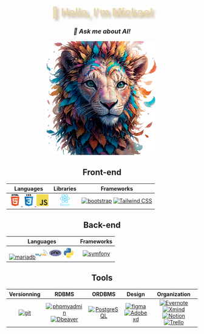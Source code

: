 <h1 Align="center" style="color: #E9D6AA; filter:drop-shadow(5px 5px 3px #664B0B6e)"><b>👋 Hello, I'm Mickael</b></h1>

<h3 align="center"><i>💭 Ask me about AI!</i></h1>
<div align="center"><a href="https://github.com/MiKL5/artificialIntelligence"><img src="assets/mikl5.png" height="300" alt="Psychedelic lion"></a>

<h2><b>Front-end</b></h1>
<div Align="center">

Languages | Libraries | Frameworks
:-:|:-:|:-:
<a href="https://github.com/MiKL5/afpaDev"> <img src="https://raw.githubusercontent.com/devicons/devicon/master/icons/html5/html5-original-wordmark.svg" alt="html5" width="32" height="32"  pointer-events="none" /> <img src="https://raw.githubusercontent.com/devicons/devicon/master/icons/css3/css3-original-wordmark.svg" alt="css3" width="32" height="32"  pointer-events="none" /> <img src="https://raw.githubusercontent.com/devicons/devicon/master/icons/javascript/javascript-original.svg" alt="javaScript" width="32" height="32"  pointer-events="none" /> </a> | <a href="https://github.com/MiKL5/React"> <img src="https://raw.githubusercontent.com/devicons/devicon/master/icons/react/react-original-wordmark.svg" alt="React" width="32" height="auto"  pointer-events="none" /></a> <!-- <a href="https://github.com/MiKL5/React/blob/master/ReactNative/Docs"> <img src="https://raw.githubusercontent.com/kristerkari/react-native-svg-transformer/HEAD/images/react-native-logo.png" alt="reactnative" width="32" height="auto"  pointer-events="none" /> </a> --> | <a href="https://github.com/MiKL5/afpaDev"><img src="https://getbootstrap.com/docs/5.3/assets/brand/bootstrap-logo-shadow.png" alt="bootstrap" width="32" height="auto"  pointer-events="none" /></a> <a href="https://tailwindcss.com/"> <img src="https://upload.wikimedia.org/wikipedia/commons/d/d5/Tailwind_CSS_Logo.svg" alt="Tailwind CSS" width="32" height="32"  pointer-events="none" /></a>
</div>  

<h2><b>Back-end</b></h1>
<div Align="center">

Languages | Frameworks
:-:|:-:
<a href="#"><img src="https://www.vectorlogo.zone/logos/mariadb/mariadb-icon.svg" alt="mariadb" width="32" height="auto"  pointer-events="none" /><img src="https://raw.githubusercontent.com/devicons/devicon/master/icons/mysql/mysql-original-wordmark.svg" alt="mysql" width="32" height="auto"  pointer-events="none" ></a> <a href="#"><img src="https://raw.githubusercontent.com/devicons/devicon/master/icons/php/php-original.svg" alt="php" width="32" height="auto"  pointer-events="none" /></a> <a href="https://github.com/MiKL5/Python"><img src="https://raw.githubusercontent.com/devicons/devicon/master/icons/python/python-original.svg" alt="python" width="32" height="auto"  pointer-events="none" /></a> | <a href="https://github.com/MiKL5/afpaDevSymfony"><img src="https://symfony.com/logos/symfony_black_03.svg" alt="symfony" width="32" height="auto"  pointer-events="none" /></a>
</div>  

<h2><b>Tools</b></h1>
<div Align="center">

Versionning | RDBMS | ORDBMS | Design | Organization
:-:|:-:|:-:|:-:|:-:
<a href="#"> <img src="https://www.vectorlogo.zone/logos/git-scm/git-scm-icon.svg" alt="git" width="32" height="auto"  pointer-events="none" /> </a> | <a href="#"> <img src="https://upload.wikimedia.org/wikipedia/commons/4/4f/PhpMyAdmin_logo.svg" alt="phpmyadmin" width="32" height="auto"  pointer-events="none" /> </a> <a href="#"> <img src="https://dbeaver.io/wp-content/uploads/2015/09/beaver-head.png" alt="Dbeaver" width=32 height=auto  pointer-events="none" /> </a> | <a href="#"> <img src="https://upload.wikimedia.org/wikipedia/commons/thumb/2/29/Postgresql_elephant.svg/langfr-1920px-Postgresql_elephant.svg.png" alt="PostgreSQL" width=32 height=auto  pointer-events="none" /> </a> | <a href="#"> <img src="https://www.vectorlogo.zone/logos/figma/figma-icon.svg" alt="figma" width="32" height="auto"  pointer-events="none" /> <img src="https://upload.wikimedia.org/wikipedia/commons/thumb/c/c2/Adobe_XD_CC_icon.svg/langfr-220px-Adobe_XD_CC_icon.svg.png" alt="Adobe xd" width="32" height="auto"  pointer-events="none" /> </a> | <a href="#"> <img src="https://www.svgrepo.com/download/475648/evernote-color.svg" alt="Evernote" width="32" height="auto"  pointer-events="none" /> <img src="https://assets.xmind.net/www/assets/images/xmind2022/xmind2022-logo-c945ae44d8.svg" alt="Xmind" width="32" height="auto"  pointer-events="none" /> <img src="https://www.svgrepo.com/download/452076/notion.svg" alt="Notion" width="32" height="auto"  pointer-events="none" /> <img src="https://www.svgrepo.com/download/303635/trello-logo.svg" alt="Trello" width="32" height="auto" pointer-events="none" /> </a>
</div>